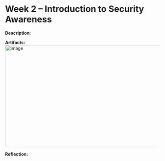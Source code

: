 # Week 2 – Introduction to Security Awareness

**Description:**  



**Artifacts:**  
<img width="720" height="334" alt="image" src="https://github.com/user-attachments/assets/bf3b4680-b5bd-43be-aa5d-ddf5af081d96" />



**Reflection:**  
